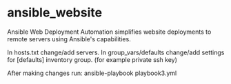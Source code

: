 # ansible_website
Ansible Web Deployment Automation simplifies website deployments to remote servers using Ansible's capabilities.

In hosts.txt change/add servers.
In group_vars/defaults change/add settings for [defaults] inventory group. (for example private ssh key)

After making changes run: 
    ansible-playbook playbook3.yml 
